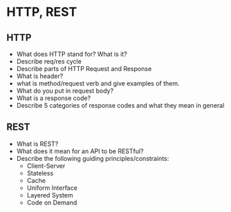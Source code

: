 # HTTP, REST

## HTTP
- What does HTTP stand for? What is it?
- Describe req/res cycle
- Describe parts of HTTP Request and Response
- What is header?
- what is method/request verb and give examples of them.
- What do you put in request body?
- What is a response code?
- Describe 5 categories of response codes and what they mean in general

## REST
- What is REST?
- What does it mean for an API to be RESTful?
- Describe the following guiding principles/constraints:
	- Client-Server
	- Stateless
	- Cache
	- Uniform Interface
	- Layered System
	- Code on Demand
